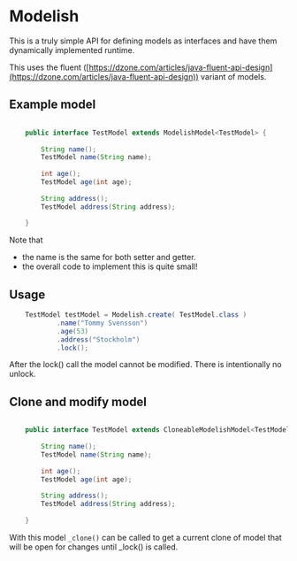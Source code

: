 # Modelish

This is a truly simple API for defining models as interfaces and have them dynamically implemented runtime. 

This uses the fluent ([https://dzone.com/articles/java-fluent-api-design](https://dzone.com/articles/java-fluent-api-design)) variant of models.

## Example model

```java

    public interface TestModel extends ModelishModel<TestModel> {
    
        String name();
        TestModel name(String name);
    
        int age();
        TestModel age(int age);
    
        String address();
        TestModel address(String address);
    
    }
```

Note that 
- the name is the same for both setter and getter.
- the overall code to implement this is quite small!

## Usage


```java
    TestModel testModel = Modelish.create( TestModel.class )
            .name("Tommy Svensson")
            .age(53)
            .address("Stockholm")
            .lock();

```

After the lock() call the model cannot be modified. There is intentionally no unlock.

## Clone and modify model

```java

    public interface TestModel extends CloneableModelishModel<TestModel> {
    
        String name();
        TestModel name(String name);
    
        int age();
        TestModel age(int age);
    
        String address();
        TestModel address(String address);
    
    }
```

With this model `_clone()` can be called to get a current clone of model that will be open for changes until _lock() is called.

